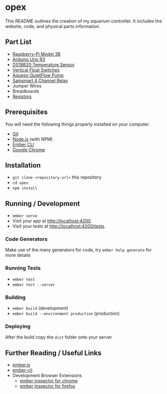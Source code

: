 # opex

This README outlines the creation of my aquarium controller. It includes the website, code, and physical parts information.

## Part List
* [Raspberry-Pi Model 3B](https://www.amazon.com/gp/product/B01LPLPBS8/)
* [Arduino Uno R3](https://www.amazon.com/gp/product/B01EWOE0UU/)
* [DS18B20 Temperature Sensor](https://www.sparkfun.com/products/11050)
* [Vertical Float Switches](https://www.amazon.com/gp/product/B00FHAEBIA)
* [Aqueon QuietFlow Pump](https://www.amazon.com/gp/product/B008F40LFC)
* [Sainsmart 4 Channel Relay](https://www.amazon.com/gp/product/B0057OC5O8)
* Jumper Wires
* Breadboards
* [Resistors](https://www.amazon.com/gp/product/B016NXK6QK)

## Prerequisites

You will need the following things properly installed on your computer.

* [Git](https://git-scm.com/)
* [Node.js](https://nodejs.org/) (with NPM)
* [Ember CLI](https://ember-cli.com/)
* [Google Chrome](https://google.com/chrome/)

## Installation

* `git clone <repository-url>` this repository
* `cd opex`
* `npm install`

## Running / Development

* `ember serve`
* Visit your app at [http://localhost:4200](http://localhost:4200).
* Visit your tests at [http://localhost:4200/tests](http://localhost:4200/tests).

### Code Generators

Make use of the many generators for code, try `ember help generate` for more details

### Running Tests

* `ember test`
* `ember test --server`

### Building

* `ember build` (development)
* `ember build --environment production` (production)

### Deploying

After the build copy the `dist` folder onto your server

## Further Reading / Useful Links

* [ember.js](https://emberjs.com/)
* [ember-cli](https://ember-cli.com/)
* Development Browser Extensions
  * [ember inspector for chrome](https://chrome.google.com/webstore/detail/ember-inspector/bmdblncegkenkacieihfhpjfppoconhi)
  * [ember inspector for firefox](https://addons.mozilla.org/en-US/firefox/addon/ember-inspector/)
